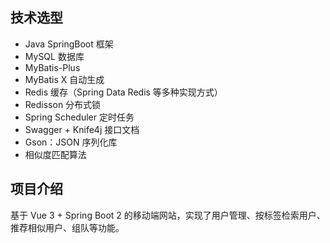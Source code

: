 ## 技术选型

- Java SpringBoot 框架
- MySQL 数据库
- MyBatis-Plus
- MyBatis X 自动生成
- Redis 缓存（Spring Data Redis 等多种实现方式）
- Redisson 分布式锁
- Spring Scheduler 定时任务
- Swagger + Knife4j 接口文档
- Gson：JSON 序列化库
- 相似度匹配算法



## 项目介绍

基于 Vue 3 + Spring Boot 2 的移动端网站，实现了用户管理、按标签检索用户、推荐相似用户、组队等功能。

